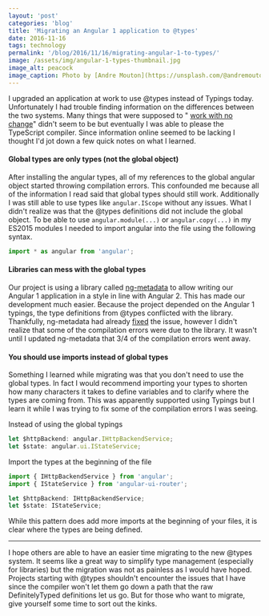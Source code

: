 ```yaml
---
layout: 'post'
categories: 'blog'
title: 'Migrating an Angular 1 application to @types'
date: 2016-11-16
tags: technology
permalink: '/blog/2016/11/16/migrating-angular-1-to-types/'
image: /assets/img/angular-1-types-thumbnail.jpg
image_alt: peacock
image_caption: Photo by [Andre Mouton](https://unsplash.com/@andremouton?utm_source=unsplash&utm_medium=referral&utm_content=creditCopyText) on [Unsplash](https://unsplash.com/?utm_source=unsplash&utm_medium=referral&utm_content=creditCopyText)
---
```


I upgraded an application at work to use @types instead of Typings today.
Unfortunately I had trouble finding information on the differences between the
two systems. Many things that were supposed to " [work with no change](https://github.com/DefinitelyTyped/DefinitelyTyped/issues/10154#issuecomment-233519904)"
didn't seem to be but eventually I was able to please the TypeScript compiler.
Since information online seemed to be lacking I thought I'd jot down a few
quick notes on what I learned.

#### Global types are only types (not the global object)

After installing the angular types, all of my references to the global angular
object started throwing compilation errors. This confounded me because all of
the information I read said that global types should still work. Additionally
I was still able to use types like `angular.IScope` without any issues. What I
didn't realize was that the @types definitions did not include the global
object. To be able to use `angular.module(...)` or `angular.copy(...)` in my
ES2015 modules I needed to import angular into the file using the following
syntax.

```typescript
import * as angular from 'angular';
```

#### Libraries can mess with the global types

Our project is using a library called [ng-metadata](https://github.com/ngParty/ng-metadata) to allow writing our Angular 1 application in a style in line
with Angular 2. This has made our development much easier. Because the project
depended on the Angular 1 typings, the type definitions from @types conflicted
with the library. Thankfully, ng-metadata had already
[fixed](https://github.com/ngParty/ng-metadata/commit/3eb047d6456ba12134d48701a212334ad8b81b7e) the issue, however I
didn't realize that some of the compilation errors were due to the library. It
wasn't until I updated ng-metadata that 3/4 of the compilation errors went
away.

#### You should use imports instead of global types

Something I learned while migrating was that you don't need to use the global
types. In fact I would recommend importing your types to shorten how many
characters it takes to define variables and to clarify where the types are
coming from. This was apparently supported using Typings but I learn it while
I was trying to fix some of the compilation errors I was seeing.

Instead of using the global typings

```typescript
let $httpBackend: angular.IHttpBackendService;
let $state: angular.ui.IStateService;
```

Import the types at the beginning of the file

```typescript
import { IHttpBackendService } from 'angular';
import { IStateService } from 'angular-ui-router';
```

```typescript
let $httpBackend: IHttpBackendService;
let $state: IStateService;
```

While this pattern does add more imports at the beginning of your files, it is
clear where the types are being defined.

---

I hope others are able to have an easier time migrating to the new @types
system. It seems like a great way to simplify type management (especially for
libraries) but the migration was not as painless as I would have hoped.
Projects starting with @types shouldn't encounter the issues that I have since
the compiler won't let them go down a path that the raw DefinitelyTyped
definitions let us go. But for those who want to migrate, give yourself some
time to sort out the kinks.

